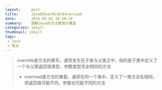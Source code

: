 ```yaml
---
layout:     post
title:      Java的OverRide与OverLoad
date:       2016-05-01 10:20:10
summary:    理解Java的方法重载与覆盖
categories: jekyll
thumbnail: jekyll
tags:
 - Java
 - 笔记
---
```


>  override是方法的重写，通常发生在子类与父类之中，指的是子类中定义了一个与父类返回值类型，参数类型完全相同的方法
> - overload是方法的重载，通常在同一个类中，定义了一堆方法名相同，但返回值可能不同，参数也可能不同的方法